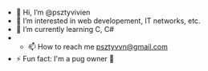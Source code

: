 - 👋 Hi, I’m @psztyvivien
- 👀 I’m interested in web developement, IT networks, etc.
- 🌱 I’m currently learning C, C#
- - 📫 How to reach me psztyvvn@gmail.com
- ⚡ Fun fact: I'm a pug owner 🐾
<!--- - 💞️ I’m looking to collaborate on --->

<!---
psztyvivien/psztyvivien is a ✨ special ✨ repository because its `README.md` (this file) appears on your GitHub profile.
You can click the Preview link to take a look at your changes.
--->
